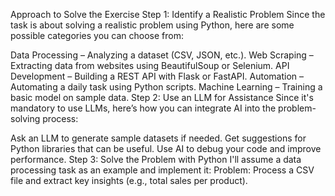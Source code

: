 Approach to Solve the Exercise
Step 1: Identify a Realistic Problem
Since the task is about solving a realistic problem using Python, here are some possible categories you can choose from:

Data Processing – Analyzing a dataset (CSV, JSON, etc.).
Web Scraping – Extracting data from websites using BeautifulSoup or Selenium.
API Development – Building a REST API with Flask or FastAPI.
Automation – Automating a daily task using Python scripts.
Machine Learning – Training a basic model on sample data.
Step 2: Use an LLM for Assistance
Since it's mandatory to use LLMs, here’s how you can integrate AI into the problem-solving process:

Ask an LLM to generate sample datasets if needed.
Get suggestions for Python libraries that can be useful.
Use AI to debug your code and improve performance.
Step 3: Solve the Problem with Python
I'll assume a data processing task as an example and implement it:
Problem: Process a CSV file and extract key insights (e.g., total sales per product).
